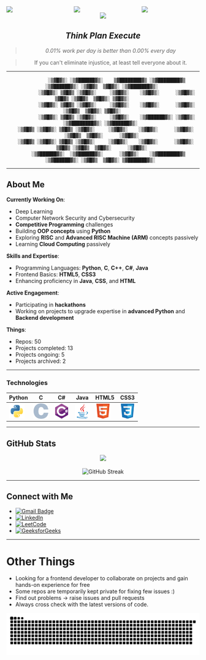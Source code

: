 <div style="display: flex; justify-content: space-between;">
  <img src="https://user-images.githubusercontent.com/65187002/144930161-2f783401-8d27-4fdf-a2f7-cc0ba32f1f1f.gif" width="30%">
  <img src="https://user-images.githubusercontent.com/65187002/144930161-2f783401-8d27-4fdf-a2f7-cc0ba32f1f1f.gif" width="30%">
  <img src="https://user-images.githubusercontent.com/65187002/144930161-2f783401-8d27-4fdf-a2f7-cc0ba32f1f1f.gif" width="30%">
</div>

<div align="center">
<div align="center">
  <img src="https://readme-typing-svg.herokuapp.com/?font=Righteous&size=38&pause=1000&color=36BCF7&center=true&vCenter=true&width=900&height=80&lines=Hello,+Everyone;Welcome+to+my+GitHub+page;I+am+Joel;Computer+Science+enthusiast;Python+lover;AI+generalist;Cybersecurity+and+Edge+Computing+explorer" />
</div>


##  *Think Plan Execute*
>  *0.01% work per day is better than 0.00% every day*

> If you can't eliminate injustice, at least tell everyone about it.
</div>

---

<div align="center">

```text
          ░▒▓█▓▒░ ░▒▓██████▓▒░    ▒▓████████▓▒ ░▒▓████████▓▒ ░▒▓██████▓▒░ ░▒▓█▓▒  ▒▓█▓▒░ ░▒▓███████▓▒░ 
          ░▒▓█▓▒░ ▒▓█▓▒ ░▒▓█▓▒░     ░▒▓█▓▒░    ░▒▓█▓▒░      ░▒▓█▓▒░ ▒▓█▓▒ ░▒▓█▓▒  ▒▓█▓▒░ ▒▓█▓▒░        
          ░▒▓█▓▒░ ▒▓█▓▒ ░▒▓█▓▒░     ░▒▓█▓▒░    ░▒▓█▓▒░      ░▒▓█▓▒░       ░▒▓█▓▒  ▒▓█▓▒░ ▒▓█▓▒░        
          ░▒▓█▓▒░ ▒▓█▓▒ ░▒▓█▓▒░     ░▒▓█▓▒░    ░▒▓██████▓▒░ ░▒▓█▓▒░       ░▒▓████████▓▒░ ░▒▓██████▓▒░  
  ░▒▓█▓▒ ░▒▓█▓▒░ ▒▓█▓▒ ░▒▓█▓▒░     ░▒▓█▓▒░    ░▒▓█▓▒░      ░▒▓█▓▒░       ░▒▓█▓▒  ▒▓█▓▒░      ░▒▓█▓▒░ 
  ░▒▓█▓▒ ░▒▓█▓▒░ ▒▓█▓▒ ░▒▓█▓▒░     ░▒▓█▓▒░    ░▒▓█▓▒░      ░▒▓█▓▒░ ▒▓█▓▒ ░▒▓█▓▒  ▒▓█▓▒░      ░▒▓█▓▒░ 
    ░▒▓██████▓▒░  ░▒▓██████▓▒░      ░▒▓█▓▒░    ░▒▓████████▓▒ ░▒▓██████▓▒░ ░▒▓█▓▒  ▒▓█▓▒░ ▒▓███████▓▒░  

```
</div>

---

##  About Me

 **Currently Working On**: 
  - Deep Learning
  - Computer Network Security and Cybersecurity
  - **Competitive Programming** challenges  
  - Building **OOP concepts** using **Python**  
  - Exploring **RISC** and **Advanced RISC Machine (ARM)** concepts passively  
  - Learning **Cloud Computing** passively  

 **Skills and Expertise**:  
  - Programming Languages: **Python**, **C**, **C++**, **C#**, **Java**   
  - Frontend Basics: **HTML5**, **CSS3**  
  - Enhancing proficiency in **Java**, **CSS**, and **HTML**  

 **Active Engagement**:  
  - Participating in **hackathons**  
  - Working on projects to upgrade expertise in **advanced Python** and **Backend development**

**Things**:  
  - Repos:  50 
  - Projects completed: 13
  - Projects ongoing: 5
  - Projects archived: 2
---

### Technologies

| Python | C | C# | Java | HTML5 | CSS3 |
|--------|---|----|------|-------|------|
| <img src="https://github.com/devicons/devicon/blob/master/icons/python/python-original.svg" width="40" height="40"> | <img src="https://github.com/devicons/devicon/blob/master/icons/c/c-original.svg" width="40" height="40"> | <img src="https://github.com/devicons/devicon/blob/master/icons/csharp/csharp-original.svg" width="40" height="40"> | <img src="https://github.com/devicons/devicon/blob/master/icons/java/java-original.svg" width="40" height="40"> | <img src="https://github.com/devicons/devicon/blob/master/icons/html5/html5-original.svg" width="40" height="40"> | <img src="https://github.com/devicons/devicon/blob/master/icons/css3/css3-original.svg" width="40" height="40"> |

---

## GitHub Stats

<p align="center">
  <img height="160" src="https://github-readme-stats.vercel.app/api?username=JO-Techs&show_icons=true&theme=transparent&hide_border=true" />
</p>
<p align="center">
  <img height=160 align="center" src="https://github-readme-streak-stats-eight.vercel.app/?user=JO-Techs&theme=transparent&hide_border=true" alt="GitHub Streak" />
</p>

---

##  Connect with Me

- [![Gmail Badge](https://img.shields.io/badge/Gmail-D14836?style=for-the-badge&logo=gmail&logoColor=white)](https://mail.google.com/mail/?view=cm&fs=1&to=joelatdm@gmail.com)
- [![LinkedIn](https://img.shields.io/badge/-LinkedIn-0077B5?style=flat&logo=linkedin)](https://www.linkedin.com/in/joel-tito-907b11286)
- [![LeetCode](https://img.shields.io/badge/-LeetCode-FFA116?style=flat&logo=leetcode)](https://leetcode.com/u/JOT_at_LeetCode/)
- [![GeeksforGeeks](https://img.shields.io/badge/-GeeksforGeeks-2F8D46?style=flat&logo=geeksforgeeks)](https://www.geeksforgeeks.org/user/joelatdm/)

---
# Other Things 
- Looking for a frontend developer to collaborate on projects and gain hands-on experience for free
- Some repos are temporarily kept private for fixing few issues :)
- Find out problems -> raise issues and pull requests 
- Always cross check with the latest versions of code.
<p align="center">
  <img src="https://raw.githubusercontent.com/JO-Techs/JO-Techs/output/github-snake.svg" alt="Snake animation" />
</p>

